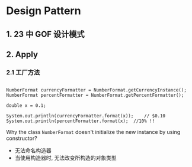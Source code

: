 # Design Pattern

## 1. 23 中 GOF 设计模式


## 2. Apply

### 2.1 工厂方法

```

NumberFormat currencyFormatter = NumberFormat.getCurrencyInstance();
NumberFormat percentFormatter = NumberFormat.getPercentFormatter();

double x = 0.1;

System.out.println(currencyFormatter.format(x));    // $0.10
System.out.println(percentFormatter.format(x);  //10% !!

```

Why the class `NumberFormat` doesn't initialize the new instance by using constructor?  
- 无法命名构造器  
- 当使用构造器时, 无法改变所构造的对象类型
